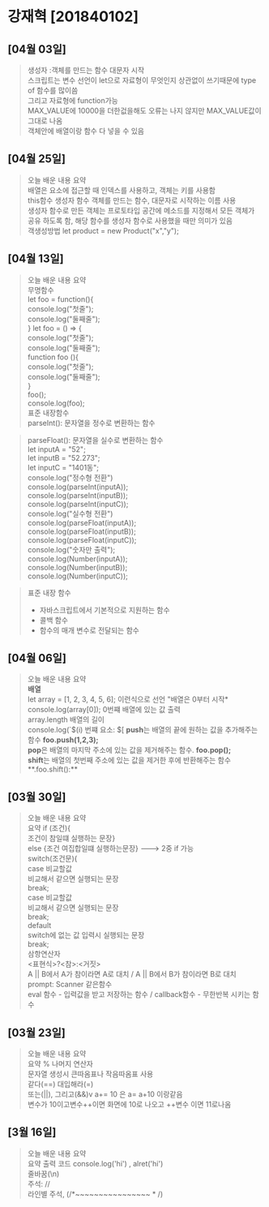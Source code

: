 # 강재혁 [201840102]
## [04월 03일]
>생성자 :객체를 만드는 함수 대문자 시작<br>
>스크립트는 변수 선언이 let으로 자료형이 무엇인지 상관없이 쓰기때문에 type of 함수를 많이씀<br>
>그리고 자료형에 function가능<Br>
>MAX_VALUE에 10000을 더한겂을해도 오류는 나지 않지만 MAX_VALUE값이 그대로 나옴<br> 
>객체안에 배열이랑 함수 다 넣을 수 있음
## [04월 25일]
>오늘 배운 내용 요약 <br/>
>배열은 요소에 접근할 때 인덱스를 사용하고, 객체는 키를 사용함<br>
>this함수 생성자 함수 객체를 만드는 함수, 대문자로 시작하는 이름 사용<br>
>생성자 함수로 만든 객체는 프로토타입 공간에 메소드를 지정해서 모든
객체가 공유 하도록 함, 해당 함수를 생성자 함수로 사용했을 때만 의미가 있음<br>
>객생성방법 let product = new Product("x","y");
>
## [04월 13일]
>오늘 배운 내용 요약 <br/>
>무명함수<br/>
>let foo = function(){  <br/>
>    console.log("첫줄");<br/>
>    console.log("둘째줄");<br/>
>}
>let foo = () => {<br/>
>    console.log("첫줄");<br/>
>    console.log("둘째줄");<br/>
>function foo (){<br/>
>    console.log("첫줄");<br/>
>    console.log("둘째줄");<br/>
>}<br/>
>foo();<br/>
>console.log(foo);<br/>
>표준 내장함수<br/>
>parseInt(): 문자열을 정수로 변환하는 함수<br/>

>parseFloat(): 문자열을 실수로 변환하는 함수<br/>
>let inputA = "52";<br/>
>let inputB = "52.273";<br/>
>let inputC = "1401동";<br/>
>console.log("정수형 전환")<br/>
>console.log(parseInt(inputA));<br/>
>console.log(parseInt(inputB));<br/>
>console.log(parseInt(inputC));<br/>
>console.log("실수형 전환")<br/>
>console.log(parseFloat(inputA));<br/>
>console.log(parseFloat(inputB));<br/>
>console.log(parseFloat(inputC));<br/>
>console.log("숫자만 출력");<br/>
>console.log(Number(inputA));<br/>
>console.log(Number(inputB));<br/>
>console.log(Number(inputC));<br/>


>표준 내장 함수<br/>
>- 자바스크립트에서 기본적으로 지원하는 함수<br/>
>- 콜백 함수<br/>
>- 함수의 매개 변수로 전달되는 함수<br/>

## [04월 06일]
>오늘 배운 내용 요약 <br/>
>**배열**<br/>
>let array = [1, 2, 3, 4, 5, 6]; 이런식으로 선언 "배열은 0부터 시작*<br/>
>console.log(array[0]); 0번쨰 배열에 있는 값 출력 <br/> 
>array.length 배열의 길이 <br/>
>console.log(`$(i) 번쨰 요소: $[
>**push**는 배열의 끝에 원하는 값을 추가해주는 함수  **foo.push(1,2,3);**<br/>
**pop**은 배열의 마지막 주소에 있는 값을 제거해주는 함수. **foo.pop();**<br/>
**shift**는 배열의 첫번째 주소에 있는 값을 제거한 후에 반환해주는 함수**.foo.shift():**<br/>



## [03월 30일]
>오늘 배운 내용 요약 <br/>
>요약 if (조건){<br/>
>조건이 참일떄 실행하는 문장}<br/>
>else {조건 여집합일떄 실행하는문장}              ---> 2중 if 가능<br/>
>switch(조건문){<br/>
>case 비교할값<br/>
>비교해서 같으면 실행되는 문장<br/>
>break;<br/>
>case 비교할값<br/>
>비교해서 같으면 실행되는 문장<br/>
>break;<br/>
>default<br/>
>switch에 없는 값 입력시 실행되는 문장<br/>
>break;<br/>
>삼항연산자<br/>
><표현식>?<참>:<거짓><br/>
>A || B에서 A가 참이라면 A로 대치 / A || B에서 B가 참이라면 B로 대치<br/>
>prompt: Scanner 같은함수<br/>
>eval 함수 - 입력값을 받고 저장하는 함수 / callback함수 - 무한반복 시키는 함수<br/>






## [03월 23일]

>오늘 배운 내용 요약 <br/>
>요약  % 나머지 연산자<br/>
> 문자열 생성시 큰따옴표나 작음따옴표 사용<br/>
>  같다(==) 대입해라(=)<br/>
 또는(||), 그리고(&&)v
 a+= 10 은 a= a+10 이랑같음 <br/>
 변수가 10이고변수++이면 화면에 10로 나오고 ++변수 이면 11로나옴<br/>
 

## [3월 16일]
>오늘 배운 내용 요약 <br/>
>요약  출력 코드 console.log('hi') , alret('hi')<br>
줄바꿈(\n)<br>
주석: //<br>
라인별 주석, (/*~~~~~~~~~~~~~~~~ * /)<br>




